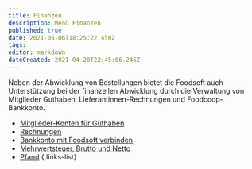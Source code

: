 ```yaml
---
title: Finanzen
description: Menü Finanzen
published: true
date: 2021-06-06T18:25:22.450Z
tags: 
editor: markdown
dateCreated: 2021-04-20T22:45:06.246Z
---
```


Neben der Abwicklung von Bestellungen bietet die Foodsoft auch Unterstützung bei der finanzellen Abwicklung durch die Verwaltung von Mitglieder Guthaben, Lieferantinnen-Rechnungen und Foodcoop-Bankkonto.

- [Mitglieder-Konten für Guthaben](Finanzen/Konten)
- [Rechnungen](Finanzen/Rechnungen)
- [Bankkonto mit Foodsoft verbinden](Finanzen/Bankkonto)
- [Mehrwertsteuer, Brutto und Netto](Finanzen/Mehrwertsteuer)
- [Pfand](Finanzen/Pfand)
{.links-list}